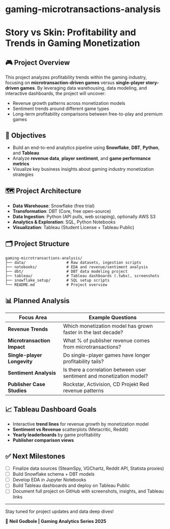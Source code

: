 # gaming-microtransactions-analysis
# Story vs Skin: Profitability and Trends in Gaming Monetization

## 🎮 Project Overview

This project analyzes profitability trends within the gaming industry, focusing on **microtransaction-driven games** versus **single-player story-driven games**. By leveraging data warehousing, data modeling, and interactive dashboards, the project will uncover:

* Revenue growth patterns across monetization models
* Sentiment trends around different game types
* Long-term profitability comparisons between free-to-play and premium games

## 📌 Objectives

* Build an end-to-end analytics pipeline using **Snowflake**, **DBT**, **Python**, and **Tableau**
* Analyze **revenue data**, **player sentiment**, and **game performance metrics**
* Visualize key business insights about gaming industry monetization strategies

## 🗺️ Project Architecture

* **Data Warehouse**: Snowflake (free trial)
* **Transformation**: DBT (Core, free open-source)
* **Data Ingestion**: Python (API pulls, web scraping), optionally AWS S3
* **Analytics & Exploration**: SQL, Python Notebooks
* **Visualization**: Tableau (Student License + Tableau Public)

## 🗂️ Project Structure

```
gaming-microtransactions-analysis/
├── data/                  # Raw datasets, ingestion scripts
├── notebooks/             # EDA and revenue/sentiment analysis
├── dbt/                   # DBT data modeling project
├── tableau/               # Tableau dashboards (.twbx), screenshots
├── snowflake_setup/       # SQL setup scripts
└── README.md              # Project overview
```

## 📊 Planned Analysis

| Focus Area                  | Example Questions                                                     |
| --------------------------- | --------------------------------------------------------------------- |
| **Revenue Trends**          | Which monetization model has grown faster in the last decade?         |
| **Microtransaction Impact** | What % of publisher revenue comes from microtransactions?             |
| **Single-player Longevity** | Do single-player games have longer profitability tails?               |
| **Sentiment Analysis**      | Is there a correlation between user sentiment and monetization model? |
| **Publisher Case Studies**  | Rockstar, Activision, CD Projekt Red revenue patterns                 |

## 📈 Tableau Dashboard Goals

* Interactive **trend lines** for revenue growth by monetization model
* **Sentiment vs Revenue** scatterplots (Metacritic, Reddit)
* **Yearly leaderboards** by game profitability
* **Publisher comparison views**

## ✅ Next Milestones

* [ ] Finalize data sources (SteamSpy, VGChartz, Reddit API, Statista proxies)
* [ ] Build Snowflake schema + DBT models
* [ ] Develop EDA in Jupyter Notebooks
* [ ] Build Tableau dashboards and deploy on Tableau Public
* [ ] Document full project on GitHub with screenshots, insights, and Tableau links

---

Stay tuned for project updates and data deep dives!

📌 **Neil Godbole | Gaming Analytics Series 2025**

